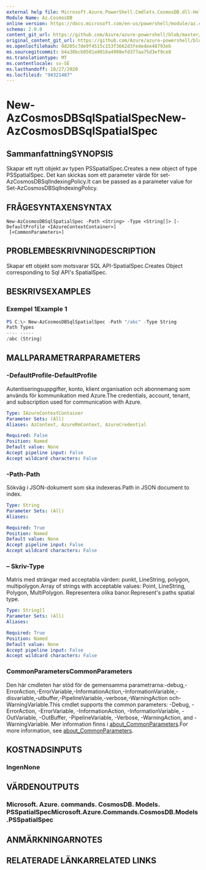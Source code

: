 ```yaml
---
external help file: Microsoft.Azure.PowerShell.Cmdlets.CosmosDB.dll-Help.xml
Module Name: Az.CosmosDB
online version: https://docs.microsoft.com/en-us/powershell/module/az.cosmosdb/new-azcosmosdbsqlspatialspec
schema: 2.0.0
content_git_url: https://github.com/Azure/azure-powershell/blob/master/src/CosmosDB/CosmosDB/help/New-AzCosmosDBSqlSpatialSpec.md
original_content_git_url: https://github.com/Azure/azure-powershell/blob/master/src/CosmosDB/CosmosDB/help/New-AzCosmosDBSqlSpatialSpec.md
ms.openlocfilehash: 0d205c7de9f4515c153f3662d3fededee48793eb
ms.sourcegitcommit: b4a38bcb0501a9016a4998efd377aa75d3ef9ce8
ms.translationtype: MT
ms.contentlocale: sv-SE
ms.lasthandoff: 10/27/2020
ms.locfileid: "94321487"
---
```

# <span data-ttu-id="71ef6-101">New-AzCosmosDBSqlSpatialSpec</span><span class="sxs-lookup"><span data-stu-id="71ef6-101">New-AzCosmosDBSqlSpatialSpec</span></span>

## <span data-ttu-id="71ef6-102">Sammanfattning</span><span class="sxs-lookup"><span data-stu-id="71ef6-102">SYNOPSIS</span></span>
<span data-ttu-id="71ef6-103">Skapar ett nytt objekt av typen PSSpatialSpec.</span><span class="sxs-lookup"><span data-stu-id="71ef6-103">Creates a new object of type PSSpatialSpec.</span></span> <span data-ttu-id="71ef6-104">Det kan skickas som ett parameter värde för set-AzCosmosDBSqlIndexingPolicy.</span><span class="sxs-lookup"><span data-stu-id="71ef6-104">It can be passed as a parameter value for Set-AzCosmosDBSqlIndexingPolicy.</span></span>

## <span data-ttu-id="71ef6-105">FRÅGESYNTAXEN</span><span class="sxs-lookup"><span data-stu-id="71ef6-105">SYNTAX</span></span>

```
New-AzCosmosDBSqlSpatialSpec -Path <String> -Type <String[]> [-DefaultProfile <IAzureContextContainer>]
 [<CommonParameters>]
```

## <span data-ttu-id="71ef6-106">PROBLEMBESKRIVNING</span><span class="sxs-lookup"><span data-stu-id="71ef6-106">DESCRIPTION</span></span>
<span data-ttu-id="71ef6-107">Skapar ett objekt som motsvarar SQL API-SpatialSpec.</span><span class="sxs-lookup"><span data-stu-id="71ef6-107">Creates Object corresponding to Sql API's SpatialSpec.</span></span>

## <span data-ttu-id="71ef6-108">BESKRIVS</span><span class="sxs-lookup"><span data-stu-id="71ef6-108">EXAMPLES</span></span>

### <span data-ttu-id="71ef6-109">Exempel 1</span><span class="sxs-lookup"><span data-stu-id="71ef6-109">Example 1</span></span>
```powershell
PS C:\> New-AzCosmosDBSqlSpatialSpec -Path "/abc" -Type String
Path Types
---- -----
/abc {String}
```

## <span data-ttu-id="71ef6-110">MALLPARAMETRAR</span><span class="sxs-lookup"><span data-stu-id="71ef6-110">PARAMETERS</span></span>

### <span data-ttu-id="71ef6-111">-DefaultProfile</span><span class="sxs-lookup"><span data-stu-id="71ef6-111">-DefaultProfile</span></span>
<span data-ttu-id="71ef6-112">Autentiseringsuppgifter, konto, klient organisation och abonnemang som används för kommunikation med Azure.</span><span class="sxs-lookup"><span data-stu-id="71ef6-112">The credentials, account, tenant, and subscription used for communication with Azure.</span></span>

```yaml
Type: IAzureContextContainer
Parameter Sets: (All)
Aliases: AzContext, AzureRmContext, AzureCredential

Required: False
Position: Named
Default value: None
Accept pipeline input: False
Accept wildcard characters: False
```

### <span data-ttu-id="71ef6-113">-Path</span><span class="sxs-lookup"><span data-stu-id="71ef6-113">-Path</span></span>
<span data-ttu-id="71ef6-114">Sökväg i JSON-dokument som ska indexeras.</span><span class="sxs-lookup"><span data-stu-id="71ef6-114">Path in JSON document to index.</span></span>

```yaml
Type: String
Parameter Sets: (All)
Aliases:

Required: True
Position: Named
Default value: None
Accept pipeline input: False
Accept wildcard characters: False
```

### <span data-ttu-id="71ef6-115">– Skriv</span><span class="sxs-lookup"><span data-stu-id="71ef6-115">-Type</span></span>
<span data-ttu-id="71ef6-116">Matris med strängar med acceptabla värden: punkt, LineString, polygon, multipolygon.</span><span class="sxs-lookup"><span data-stu-id="71ef6-116">Array of strings with acceptable values: Point, LineString, Polygon, MultiPolygon.</span></span>
<span data-ttu-id="71ef6-117">Representera olika banor.</span><span class="sxs-lookup"><span data-stu-id="71ef6-117">Represent's paths spatial type.</span></span>

```yaml
Type: String[]
Parameter Sets: (All)
Aliases:

Required: True
Position: Named
Default value: None
Accept pipeline input: False
Accept wildcard characters: False
```

### <span data-ttu-id="71ef6-118">CommonParameters</span><span class="sxs-lookup"><span data-stu-id="71ef6-118">CommonParameters</span></span>
<span data-ttu-id="71ef6-119">Den här cmdleten har stöd för de gemensamma parametrarna:-debug,-ErrorAction,-ErrorVariable,-InformationAction,-InformationVariable,-disvariable,-utbuffer,-PipelineVariable,-verbose,-WarningAction och-WarningVariable.</span><span class="sxs-lookup"><span data-stu-id="71ef6-119">This cmdlet supports the common parameters: -Debug, -ErrorAction, -ErrorVariable, -InformationAction, -InformationVariable, -OutVariable, -OutBuffer, -PipelineVariable, -Verbose, -WarningAction, and -WarningVariable.</span></span> <span data-ttu-id="71ef6-120">Mer information finns i [about_CommonParameters](http://go.microsoft.com/fwlink/?LinkID=113216).</span><span class="sxs-lookup"><span data-stu-id="71ef6-120">For more information, see [about_CommonParameters](http://go.microsoft.com/fwlink/?LinkID=113216).</span></span>

## <span data-ttu-id="71ef6-121">KOSTNADS</span><span class="sxs-lookup"><span data-stu-id="71ef6-121">INPUTS</span></span>

### <span data-ttu-id="71ef6-122">Ingen</span><span class="sxs-lookup"><span data-stu-id="71ef6-122">None</span></span>

## <span data-ttu-id="71ef6-123">VÄRDEN</span><span class="sxs-lookup"><span data-stu-id="71ef6-123">OUTPUTS</span></span>

### <span data-ttu-id="71ef6-124">Microsoft. Azure. commands. CosmosDB. Models. PSSpatialSpec</span><span class="sxs-lookup"><span data-stu-id="71ef6-124">Microsoft.Azure.Commands.CosmosDB.Models.PSSpatialSpec</span></span>

## <span data-ttu-id="71ef6-125">ANMÄRKNINGAR</span><span class="sxs-lookup"><span data-stu-id="71ef6-125">NOTES</span></span>

## <span data-ttu-id="71ef6-126">RELATERADE LÄNKAR</span><span class="sxs-lookup"><span data-stu-id="71ef6-126">RELATED LINKS</span></span>
